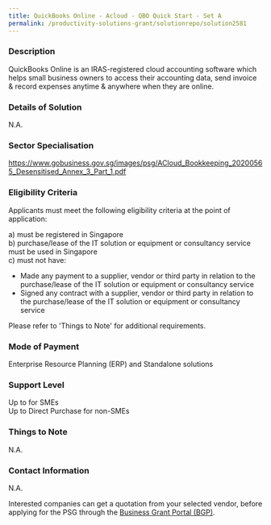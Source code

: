 ```yaml
---
title: QuickBooks Online - Acloud - QBO Quick Start - Set A
permalink: /productivity-solutions-grant/solutionrepo/solution2581
---
```


### Description

QuickBooks Online is an IRAS-registered cloud accounting software which helps small business owners to access their accounting data, send invoice & record expenses anytime & anywhere when they are online.

### Details of Solution

N.A.

### Sector Specialisation

https://www.gobusiness.gov.sg/images/psg/ACloud_Bookkeeping_20200565_Desensitised_Annex_3_Part_1.pdf

### Eligibility Criteria

Applicants must meet the following eligibility criteria at the point of application:

a) must be registered in Singapore <br>
b) purchase/lease of the IT solution or equipment or consultancy service must be used in Singapore <br>
c) must not have:
- Made any payment to a supplier, vendor or third party in relation to the purchase/lease of the IT solution or equipment or consultancy service
- Signed any contract with a supplier, vendor or third party in relation to the purchase/lease of the IT solution or equipment or consultancy service

Please refer to 'Things to Note' for additional requirements.

### Mode of Payment
Enterprise Resource Planning (ERP) and Standalone solutions

### Support Level
Up to  for SMEs <br>
Up to Direct Purchase for non-SMEs

### Things to Note
N.A.

### Contact Information
N.A.

Interested companies can get a quotation from your selected vendor, before applying for the PSG through the <a target='_blank' rel='noopener' href='https://www.businessgrants.gov.sg/'>Business Grant Portal (BGP)</a>.
